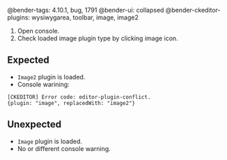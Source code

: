 @bender-tags: 4.10.1, bug, 1791
@bender-ui: collapsed
@bender-ckeditor-plugins: wysiwygarea, toolbar, image, image2

1. Open console.
1. Check loaded image plugin type by clicking image icon.

## Expected

* `Image2` plugin is loaded.
* Console warining:
``` 
[CKEDITOR] Error code: editor-plugin-conflict.
{plugin: "image", replacedWith: "image2"}
```

## Unexpected

* `Image` plugin is loaded.
* No or different console warning.
